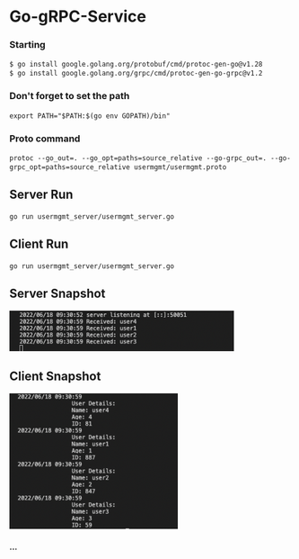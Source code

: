 
# Go-gRPC-Service 

### Starting

```
$ go install google.golang.org/protobuf/cmd/protoc-gen-go@v1.28
$ go install google.golang.org/grpc/cmd/protoc-gen-go-grpc@v1.2

```
### Don't forget to set the path

```
export PATH="$PATH:$(go env GOPATH)/bin"
```
### Proto command
```
protoc --go_out=. --go_opt=paths=source_relative --go-grpc_out=. --go-grpc_opt=paths=source_relative usermgmt/usermgmt.proto
```
## Server Run
```
go run usermgmt_server/usermgmt_server.go
```

## Client Run
```
go run usermgmt_server/usermgmt_server.go

```

## Server Snapshot

<p>
    <img src="./img/server.png"  style="width:400px;" alt="Observer">

</p>

## Client Snapshot

<p>
    <img src="./img/client.png"  style="width:300px;" alt="Observer">

</p>


#### ...